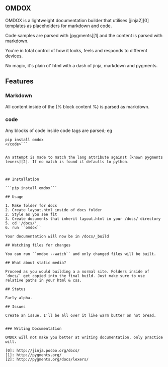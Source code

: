 ## OMDOX

OMDOX is a lightweight documentation builder that utilises [jinja2][0] templates as placeholders for markdown and code.

Code samples are parsed with [pygments][1] and the content is parsed with markdown.

You're in total control of how it looks, feels and responds to different devices.

No magic, it's plain ol' html with a dash of jinja, markdown and pygments. 

## Features


### Markdown 

All content inside of the {% block content %} is parsed as markdown.

### code

Any blocks of code inside code tags are parsed; eg


```<code lang="bash">
pip install omdox
</code>```


An attempt is made to match the lang attribute against [known pygments lexers][2]. If no match is found it defaults to python.



## Installation

```pip install omdox```

## Usage

1. Make folder for docs
2. Create layout.html inside of docs folder
2. Style as you see fit
3. Create documents that inherit layout.html in your /docs/ directory
5. cd '/docs/'
6. run ``omdox``

Your documentation will now be in /docs/_build

## Watching files for changes

You can run ``omdox --watch`` and only changed files will be built.

## What about static media?

Proceed as you would building a a normal site. Folders inside of `docs/` get copied into the final build. Just make sure to use relative paths in your html & css.

## Status

Early alpha.

## Issues

Create an issue, I'll be all over it like warm butter on hot bread.


### Writing Documentation 

OMDOX will not make you better at writing documentation, only practice will.

[0]: http://jinja.pocoo.org/docs/
[1]: http://pygments.org/
[2]: http://pygments.org/docs/lexers/
